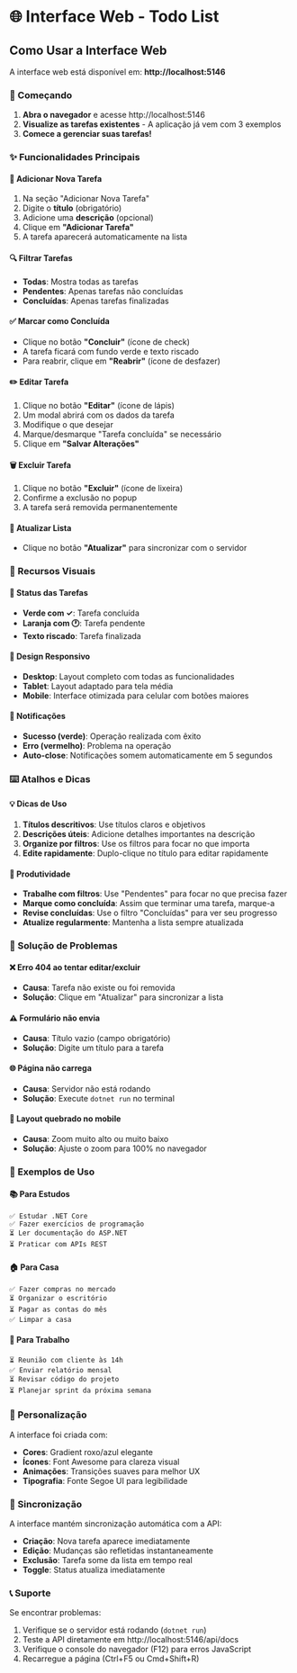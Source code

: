 # 🌐 Interface Web - Todo List

## Como Usar a Interface Web

A interface web está disponível em: **http://localhost:5146**

### 🚀 Começando

1. **Abra o navegador** e acesse http://localhost:5146
2. **Visualize as tarefas existentes** - A aplicação já vem com 3 exemplos
3. **Comece a gerenciar suas tarefas!**

### ✨ Funcionalidades Principais

#### 📝 Adicionar Nova Tarefa
1. Na seção "Adicionar Nova Tarefa"
2. Digite o **título** (obrigatório)
3. Adicione uma **descrição** (opcional)
4. Clique em **"Adicionar Tarefa"**
5. A tarefa aparecerá automaticamente na lista

#### 🔍 Filtrar Tarefas
- **Todas**: Mostra todas as tarefas
- **Pendentes**: Apenas tarefas não concluídas
- **Concluídas**: Apenas tarefas finalizadas

#### ✅ Marcar como Concluída
- Clique no botão **"Concluir"** (ícone de check)
- A tarefa ficará com fundo verde e texto riscado
- Para reabrir, clique em **"Reabrir"** (ícone de desfazer)

#### ✏️ Editar Tarefa
1. Clique no botão **"Editar"** (ícone de lápis)
2. Um modal abrirá com os dados da tarefa
3. Modifique o que desejar
4. Marque/desmarque "Tarefa concluída" se necessário
5. Clique em **"Salvar Alterações"**

#### 🗑️ Excluir Tarefa
1. Clique no botão **"Excluir"** (ícone de lixeira)
2. Confirme a exclusão no popup
3. A tarefa será removida permanentemente

#### 🔄 Atualizar Lista
- Clique no botão **"Atualizar"** para sincronizar com o servidor

### 🎨 Recursos Visuais

#### 🎯 Status das Tarefas
- **Verde com ✓**: Tarefa concluída
- **Laranja com 🕐**: Tarefa pendente
- **Texto riscado**: Tarefa finalizada

#### 📱 Design Responsivo
- **Desktop**: Layout completo com todas as funcionalidades
- **Tablet**: Layout adaptado para tela média
- **Mobile**: Interface otimizada para celular com botões maiores

#### 🔔 Notificações
- **Sucesso (verde)**: Operação realizada com êxito
- **Erro (vermelho)**: Problema na operação
- **Auto-close**: Notificações somem automaticamente em 5 segundos

### ⌨️ Atalhos e Dicas

#### 💡 Dicas de Uso
1. **Títulos descritivos**: Use títulos claros e objetivos
2. **Descrições úteis**: Adicione detalhes importantes na descrição
3. **Organize por filtros**: Use os filtros para focar no que importa
4. **Edite rapidamente**: Duplo-clique no título para editar rapidamente

#### 🚀 Produtividade
- **Trabalhe com filtros**: Use "Pendentes" para focar no que precisa fazer
- **Marque como concluída**: Assim que terminar uma tarefa, marque-a
- **Revise concluídas**: Use o filtro "Concluídas" para ver seu progresso
- **Atualize regularmente**: Mantenha a lista sempre atualizada

### 🔧 Solução de Problemas

#### ❌ Erro 404 ao tentar editar/excluir
- **Causa**: Tarefa não existe ou foi removida
- **Solução**: Clique em "Atualizar" para sincronizar a lista

#### ⚠️ Formulário não envia
- **Causa**: Título vazio (campo obrigatório)
- **Solução**: Digite um título para a tarefa

#### 🌐 Página não carrega
- **Causa**: Servidor não está rodando
- **Solução**: Execute `dotnet run` no terminal

#### 📱 Layout quebrado no mobile
- **Causa**: Zoom muito alto ou muito baixo
- **Solução**: Ajuste o zoom para 100% no navegador

### 🎯 Exemplos de Uso

#### 📚 Para Estudos
```
✅ Estudar .NET Core
✅ Fazer exercícios de programação
⏳ Ler documentação do ASP.NET
⏳ Praticar com APIs REST
```

#### 🏠 Para Casa
```
✅ Fazer compras no mercado
⏳ Organizar o escritório
⏳ Pagar as contas do mês
✅ Limpar a casa
```

#### 💼 Para Trabalho
```
⏳ Reunião com cliente às 14h
✅ Enviar relatório mensal
⏳ Revisar código do projeto
⏳ Planejar sprint da próxima semana
```

### 🎨 Personalização

A interface foi criada com:
- **Cores**: Gradient roxo/azul elegante
- **Ícones**: Font Awesome para clareza visual
- **Animações**: Transições suaves para melhor UX
- **Tipografia**: Fonte Segoe UI para legibilidade

### 🔄 Sincronização

A interface mantém sincronização automática com a API:
- **Criação**: Nova tarefa aparece imediatamente
- **Edição**: Mudanças são refletidas instantaneamente
- **Exclusão**: Tarefa some da lista em tempo real
- **Toggle**: Status atualiza imediatamente

### 📞 Suporte

Se encontrar problemas:
1. Verifique se o servidor está rodando (`dotnet run`)
2. Teste a API diretamente em http://localhost:5146/api/docs
3. Verifique o console do navegador (F12) para erros JavaScript
4. Recarregue a página (Ctrl+F5 ou Cmd+Shift+R)
